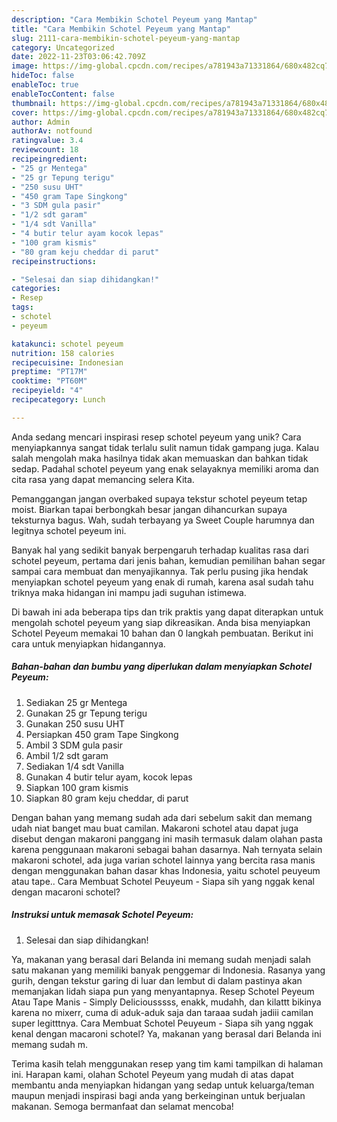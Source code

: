 ```yaml
---
description: "Cara Membikin Schotel Peyeum yang Mantap"
title: "Cara Membikin Schotel Peyeum yang Mantap"
slug: 2111-cara-membikin-schotel-peyeum-yang-mantap
category: Uncategorized
date: 2022-11-23T03:06:42.709Z
image: https://img-global.cpcdn.com/recipes/a781943a71331864/680x482cq70/schotel-peyeum-foto-resep-utama.jpg
hideToc: false
enableToc: true
enableTocContent: false
thumbnail: https://img-global.cpcdn.com/recipes/a781943a71331864/680x482cq70/schotel-peyeum-foto-resep-utama.jpg
cover: https://img-global.cpcdn.com/recipes/a781943a71331864/680x482cq70/schotel-peyeum-foto-resep-utama.jpg
author: Admin
authorAv: notfound
ratingvalue: 3.4
reviewcount: 18
recipeingredient:
- "25 gr Mentega"
- "25 gr Tepung terigu"
- "250 susu UHT"
- "450 gram Tape Singkong"
- "3 SDM gula pasir"
- "1/2 sdt garam"
- "1/4 sdt Vanilla"
- "4 butir telur ayam kocok lepas"
- "100 gram kismis"
- "80 gram keju cheddar di parut"
recipeinstructions:

- "Selesai dan siap dihidangkan!"
categories:
- Resep
tags:
- schotel
- peyeum

katakunci: schotel peyeum 
nutrition: 158 calories
recipecuisine: Indonesian
preptime: "PT17M"
cooktime: "PT60M"
recipeyield: "4"
recipecategory: Lunch

---
```





Anda sedang mencari inspirasi resep schotel peyeum yang unik? Cara menyiapkannya sangat tidak terlalu sulit namun tidak gampang juga. Kalau salah mengolah maka hasilnya tidak akan memuaskan dan bahkan tidak sedap. Padahal schotel peyeum yang enak selayaknya memiliki aroma dan cita rasa yang dapat memancing selera Kita.





Pemanggangan jangan overbaked supaya tekstur schotel peyeum tetap moist. Biarkan tapai berbongkah besar jangan dihancurkan supaya teksturnya bagus. Wah, sudah terbayang ya Sweet Couple harumnya dan legitnya schotel peyeum ini.

Banyak hal yang sedikit banyak berpengaruh terhadap kualitas rasa dari schotel peyeum, pertama dari jenis bahan, kemudian pemilihan bahan segar sampai cara membuat dan menyajikannya. Tak perlu pusing jika hendak menyiapkan schotel peyeum yang enak di rumah, karena asal sudah tahu triknya maka hidangan ini mampu jadi suguhan istimewa.






Di bawah ini ada beberapa tips dan trik praktis yang dapat diterapkan untuk mengolah schotel peyeum yang siap dikreasikan. Anda bisa menyiapkan Schotel Peyeum memakai 10 bahan dan 0 langkah pembuatan. Berikut ini cara untuk menyiapkan hidangannya.

<!--inarticleads1-->

##### Bahan-bahan dan bumbu yang diperlukan dalam menyiapkan Schotel Peyeum:

1. Sediakan 25 gr Mentega
1. Gunakan 25 gr Tepung terigu
1. Gunakan 250 susu UHT
1. Persiapkan 450 gram Tape Singkong
1. Ambil 3 SDM gula pasir
1. Ambil 1/2 sdt garam
1. Sediakan 1/4 sdt Vanilla
1. Gunakan 4 butir telur ayam, kocok lepas
1. Siapkan 100 gram kismis
1. Siapkan 80 gram keju cheddar, di parut


Dengan bahan yang memang sudah ada dari sebelum sakit dan memang udah niat banget mau buat camilan. Makaroni schotel atau dapat juga disebut dengan makaroni panggang ini masih termasuk dalam olahan pasta karena penggunaan makaroni sebagai bahan dasarnya. Nah ternyata selain makaroni schotel, ada juga varian schotel lainnya yang bercita rasa manis dengan menggunakan bahan dasar khas Indonesia, yaitu schotel peuyeum atau tape.. Cara Membuat Schotel Peuyeum - Siapa sih yang nggak kenal dengan macaroni schotel? 

<!--inarticleads2-->

##### Instruksi untuk memasak Schotel Peyeum:


1. Selesai dan siap dihidangkan!

Ya, makanan yang berasal dari Belanda ini memang sudah menjadi salah satu makanan yang memiliki banyak penggemar di Indonesia. Rasanya yang gurih, dengan tekstur garing di luar dan lembut di dalam pastinya akan memanjakan lidah siapa pun yang menyantapnya. Resep Schotel Peyeum Atau Tape Manis - Simply Deliciousssss, enakk, mudahh, dan kilattt bikinya karena no mixerr, cuma di aduk-aduk saja dan taraaa sudah jadiii camilan super legitttnya. Cara Membuat Schotel Peuyeum - Siapa sih yang nggak kenal dengan macaroni schotel? Ya, makanan yang berasal dari Belanda ini memang sudah m. 

Terima kasih telah menggunakan resep yang tim kami tampilkan di halaman ini. Harapan kami, olahan Schotel Peyeum yang mudah di atas dapat membantu anda menyiapkan hidangan yang sedap untuk keluarga/teman maupun menjadi inspirasi bagi anda yang berkeinginan untuk berjualan makanan. Semoga bermanfaat dan selamat mencoba!

